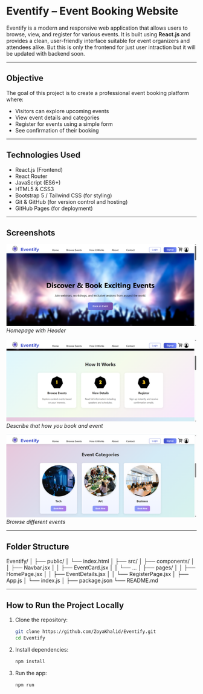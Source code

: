 # Eventify – Event Booking Website

Eventify is a modern and responsive web application that allows users to browse, view, and register for various events. It is built using **React.js** and provides a clean, user-friendly interface suitable for event organizers and attendees alike. But this is only the frontend for just user intraction but it will be updated with backend soon.

---

## Objective

The goal of this project is to create a professional event booking platform where:
- Visitors can explore upcoming events
- View event details and categories
- Register for events using a simple form
- See confirmation of their booking

---

## Technologies Used

- React.js (Frontend)
- React Router
- JavaScript (ES6+)
- HTML5 & CSS3
- Bootstrap 5 / Tailwind CSS (for styling)
- Git & GitHub (for version control and hosting)
- GitHub Pages (for deployment)

---

## Screenshots

![Homepage](screenshots/homepage.png)
*Homepage with Header*

![Demo - How it works](screenshots/howitwork.png)
*Describe that how you book and event*

![Events](screenshots/events.png)
*Browse different events*

---

## Folder Structure
Eventify/
│
├── public/
│ └── index.html
│
├── src/
│ ├── components/
│ │ ├── Navbar.jsx
│ │ ├── EventCard.jsx
│ │ └── ...
│ ├── pages/
│ │ ├── HomePage.jsx
│ │ ├── EventDetails.jsx
│ │ └── RegisterPage.jsx
│ ├── App.js
│ └── index.js
│
├── package.json
└── README.md

---

##  How to Run the Project Locally

1. Clone the repository:
   ```bash
   git clone https://github.com/ZoyaKhalid/Eventify.git
   cd Eventify
2. Install dependencies:
   ```bash
   npm install
3. Run the app:
   ```bash
   npm run

